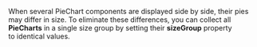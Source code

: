 When several PieChart components are displayed side by&nbsp;side, their pies may differ in&nbsp;size. To&nbsp;eliminate these differences, you can collect all **PieCharts** in&nbsp;a&nbsp;single size group by&nbsp;setting their **sizeGroup** property to&nbsp;identical values.